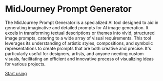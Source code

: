 # MidJourney Prompt Generator

The MidJourney Prompt Generator is a specialized AI tool designed to aid in generating imaginative and detailed prompts for AI image generation. It excels in transforming textual descriptions or themes into vivid, structured image prompts, catering to a wide array of visual requirements. This tool leverages its understanding of artistic styles, compositions, and symbolic representations to create prompts that are both creative and precise. It's particularly useful for designers, artists, and anyone needing custom visuals, facilitating an efficient and innovative process of visualizing ideas for various projects.

[Start using](https://chat.openai.com/g/g-MUJ3zHjvn)